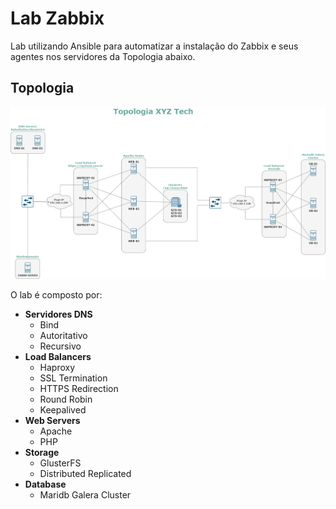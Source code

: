 Lab Zabbix
=========

Lab utilizando Ansible para automatizar a instalação do Zabbix e seus agentes nos servidores da Topologia abaixo.

Topologia
------------

![Topologia](images/topo.png)

O lab é composto por:


* **Servidores DNS**
    * Bind
    * Autoritativo
    * Recursivo
* **Load Balancers**
    * Haproxy
    * SSL Termination
    * HTTPS Redirection
    * Round Robin
    * Keepalived
* **Web Servers**
    * Apache
    * PHP
* **Storage**
    * GlusterFS
    * Distributed Replicated
* **Database**
    * Maridb Galera Cluster
